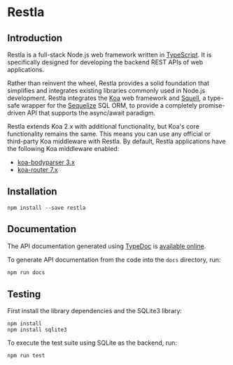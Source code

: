 # Restla

## Introduction

Restla is a full-stack Node.js web framework written in [TypeScript](http://typescript.org/). It is specifically
designed for developing the backend REST APIs of web applications.

Rather than reinvent the wheel, Restla provides a solid foundation that simplifies and integrates existing libraries
commonly used in Node.js development. Restla integrates the [Koa](http://koajs.com/) web framework and
[Squell](https://github.com/creativecuriositystudio/squell), a type-safe wrapper for the [Sequelize](http://docs.sequelizejs.com/en/latest/)
SQL ORM, to provide a completely promise-driven API that supports the async/await paradigm.

Restla extends Koa 2.x with additional functionality, but Koa's core functionality remains the same.
This means you can use any official or third-party Koa middleware with Restla. By default, Restla applications
have the following Koa middleware enabled:

* [koa-bodyparser 3.x](https://github.com/koajs/bodyparser)
* [koa-router 7.x](https://github.com/koajs/bodyparser)

## Installation

```
npm install --save restla
```

## Documentation

The API documentation generated using [TypeDoc](https://github.com/TypeStrong/typedoc)
is [available online](http://creativecuriosity.github.io/crea).

To generate API documentation from the code into the `docs` directory, run:

```sh
npm run docs
```

## Testing

First install the library dependencies and the SQLite3 library:

```
npm install
npm install sqlite3
```

To execute the test suite using SQLite as the backend, run:

```
npm run test
```

